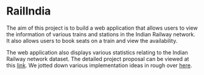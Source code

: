 # RailIndia

The aim of this project is to build a web application that allows users to 
view the information of various trains and stations in the Indian Railway 
network. It also allows users to book seats on a train and view the 
availability. 

The web application also displays various statistics relating to the 
Indian Railway network dataset. The detailed project proposal can be 
viewed at this 
[link](https://docs.google.com/document/d/1qFgo9zRUJYhb9-cxu7YAyFyS8E3PsdT8U2l-xzNcVFI/edit 
).
We jotted down various implementation ideas in rough over 
[here](https://docs.google.com/document/d/10oi_GV8wzoeZaYYYcrU4NkAEe1DAV9ea_DhNbPBm60I/edit).
